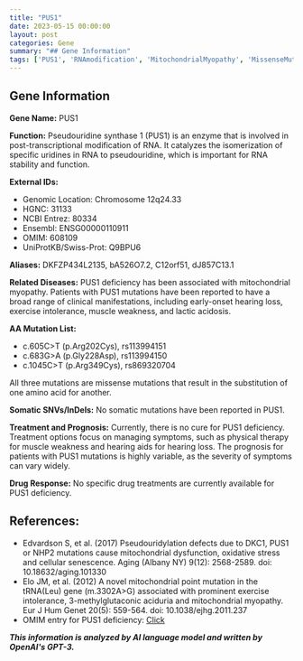 ```yaml
---
title: "PUS1"
date: 2023-05-15 00:00:00
layout: post
categories: Gene
summary: "## Gene Information"
tags: ['PUS1', 'RNAmodification', 'MitochondrialMyopathy', 'MissenseMutation', 'SymptomManagement', 'Prognosis', 'NoCure', 'DrugResponse']
---
```


## Gene Information
**Gene Name:** PUS1

**Function:** Pseudouridine synthase 1 (PUS1) is an enzyme that is involved in post-transcriptional modification of RNA. It catalyzes the isomerization of specific uridines in RNA to pseudouridine, which is important for RNA stability and function.

**External IDs:**
- Genomic Location: Chromosome 12q24.33
- HGNC: 31133
- NCBI Entrez: 80334
- Ensembl: ENSG00000110911
- OMIM: 608109
- UniProtKB/Swiss-Prot: Q9BPU6

**Aliases:** DKFZP434L2135, bA526O7.2, C12orf51, dJ857C13.1

**Related Diseases:** PUS1 deficiency has been associated with mitochondrial myopathy. Patients with PUS1 mutations have been reported to have a broad range of clinical manifestations, including early-onset hearing loss, exercise intolerance, muscle weakness, and lactic acidosis.

**AA Mutation List:**
- c.605C>T (p.Arg202Cys), rs113994151
- c.683G>A (p.Gly228Asp), rs113994150
- c.1045C>T (p.Arg349Cys), rs869320704

All three mutations are missense mutations that result in the substitution of one amino acid for another.

**Somatic SNVs/InDels:**
No somatic mutations have been reported in PUS1.

**Treatment and Prognosis:**
Currently, there is no cure for PUS1 deficiency. Treatment options focus on managing symptoms, such as physical therapy for muscle weakness and hearing aids for hearing loss. The prognosis for patients with PUS1 mutations is highly variable, as the severity of symptoms can vary widely.

**Drug Response:**
No specific drug treatments are currently available for PUS1 deficiency.

## References:
- Edvardson S, et al. (2017) Pseudouridylation defects due to DKC1, PUS1 or NHP2 mutations cause mitochondrial dysfunction, oxidative stress and cellular senescence. Aging (Albany NY) 9(12): 2568-2589. doi: 10.18632/aging.101330
- Elo JM, et al. (2012) A novel mitochondrial point mutation in the tRNA(Leu) gene (m.3302A>G) associated with prominent exercise intolerance, 3-methylglutaconic aciduria and mitochondrial myopathy. Eur J Hum Genet 20(5): 559-564. doi: 10.1038/ejhg.2011.237
- OMIM entry for PUS1 deficiency: [Click](https://www.omim.org/entry/608109)

**_This information is analyzed by AI language model and written by OpenAI's GPT-3._**